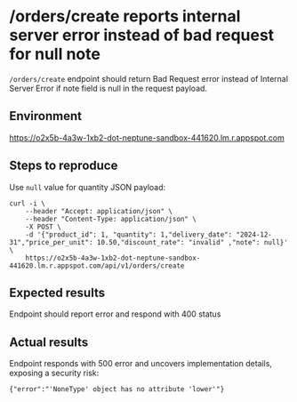 # /orders/create reports internal server error instead of bad request for null note
`/orders/create` endpoint should return Bad Request error instead of Internal Server Error if note field is null in the request payload.

## Environment
https://o2x5b-4a3w-1xb2-dot-neptune-sandbox-441620.lm.r.appspot.com

## Steps to reproduce
Use `null` value for quantity JSON payload:
```
curl -i \
    --header "Accept: application/json" \
    --header "Content-Type: application/json" \
    -X POST \
    -d '{"product_id": 1, "quantity": 1,"delivery_date": "2024-12-31","price_per_unit": 10.50,"discount_rate": "invalid" ,"note": null}' \
    https://o2x5b-4a3w-1xb2-dot-neptune-sandbox-441620.lm.r.appspot.com/api/v1/orders/create
```

## Expected results
Endpoint should report error and respond with 400 status

## Actual results
Endpoint responds with 500 error and uncovers implementation details, exposing a security risk:
```
{"error":"'NoneType' object has no attribute 'lower'"}
```
